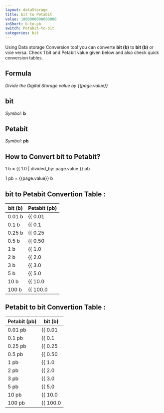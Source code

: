 ```yaml
---
layout: dataStorage
title: bit to Petabit
value: 1000000000000000
inShort: b-to-pb
switch: Petabit-to-bit
categories: bit
---
```


Using Data storage Conversion tool you can converte **bit (b)** to **bit (b)** or vice versa. Check 1 bit and Petabit value given below and also check quick conversion tables.

## Formula
*Divide the Digital Storage value by {{page.value}}*

## bit
*Symbol:* **b**

## Petabit
*Symbol:* **pb**

## How to Convert bit to Petabit?

1 b = {{ 1.0 | divided_by: page.value }} pb

1 pb = {{page.value}} b


## bit to Petabit Convertion Table :

| bit (b) | Petabit (pb) |
| ---- | ---- |
| 0.01 b | {{ 0.01 | divided_by: page.value | round: 12 }} pb |
| 0.1 b | {{ 0.1 | divided_by: page.value | round: 12 }} pb |
| 0.25 b | {{ 0.25 | divided_by: page.value | round: 12 }} pb |
| 0.5 b | {{ 0.50 | divided_by: page.value | round: 12 }} pb |
| 1 b | {{ 1.0 | divided_by: page.value | round: 12 }} pb |
| 2 b | {{ 2.0 | divided_by: page.value | round: 12 }} pb |
| 3 b | {{ 3.0 | divided_by: page.value | round: 12 }} pb |
| 5 b | {{ 5.0 | divided_by: page.value | round: 12 }} pb |
| 10 b | {{ 10.0 | divided_by: page.value | round: 12 }} pb |
| 100 b | {{ 100.0 | divided_by: page.value | round: 12 }} pb |

## Petabit to bit Convertion Table :

| Petabit (pb) | bit (b) |
| ---- | ---- |
| 0.01 pb | {{ 0.01 | times: page.value | round: 12 }} b |
| 0.1 pb | {{ 0.1 | times: page.value | round: 12 }} b |
| 0.25 pb | {{ 0.25 | times: page.value | round: 12 }} b |
| 0.5 pb | {{ 0.50 | times: page.value | round: 12 }} b |
| 1 pb | {{ 1.0 | times: page.value | round: 12 }} b |
| 2 pb | {{ 2.0 | times: page.value | round: 12 }} b |
| 3 pb | {{ 3.0 | times: page.value | round: 12 }} b |
| 5 pb | {{ 5.0 | times: page.value | round: 12 }} b |
| 10 pb | {{ 10.0 | times: page.value | round: 12 }} b |
| 100 pb | {{ 100.0 | times: page.value | round: 12 }} b |


<script>
document.getElementById('selectInput')[0].selected = true
document.getElementById('selectOutput')[18].selected = true
</script>
